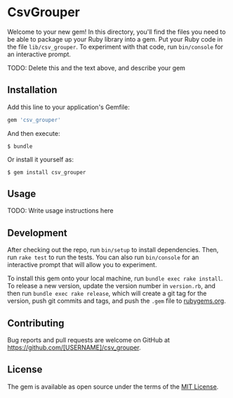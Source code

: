 # CsvGrouper

Welcome to your new gem! In this directory, you'll find the files you need to be able to package up your Ruby library into a gem. Put your Ruby code in the file `lib/csv_grouper`. To experiment with that code, run `bin/console` for an interactive prompt.

TODO: Delete this and the text above, and describe your gem

## Installation

Add this line to your application's Gemfile:

```ruby
gem 'csv_grouper'
```

And then execute:

    $ bundle

Or install it yourself as:

    $ gem install csv_grouper

## Usage

TODO: Write usage instructions here

## Development

After checking out the repo, run `bin/setup` to install dependencies. Then, run `rake test` to run the tests. You can also run `bin/console` for an interactive prompt that will allow you to experiment.

To install this gem onto your local machine, run `bundle exec rake install`. To release a new version, update the version number in `version.rb`, and then run `bundle exec rake release`, which will create a git tag for the version, push git commits and tags, and push the `.gem` file to [rubygems.org](https://rubygems.org).

## Contributing

Bug reports and pull requests are welcome on GitHub at https://github.com/[USERNAME]/csv_grouper.


## License

The gem is available as open source under the terms of the [MIT License](http://opensource.org/licenses/MIT).

